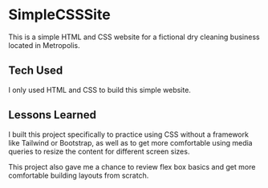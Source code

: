 # SimpleCSSSite

This is a simple HTML and CSS website for a fictional dry cleaning business located in Metropolis. 

## Tech Used

I only used HTML and CSS to build this simple website.

## Lessons Learned

I built this project specifically to practice using CSS without a framework like Tailwind or Bootstrap, as well as to get more comfortable using media queries to resize the content for different screen sizes.

This project also gave me a chance to review flex box basics and get more comfortable building layouts from scratch.